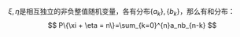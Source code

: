 $\xi, \eta$是相互独立的非负整值随机变量，各有分布$\{a_k\}, \{b_k\}$，那么有和分布：
$$
P\{\xi + \eta = n\}=\sum_{k=0}^{n}a_nb_{n-k}
$$